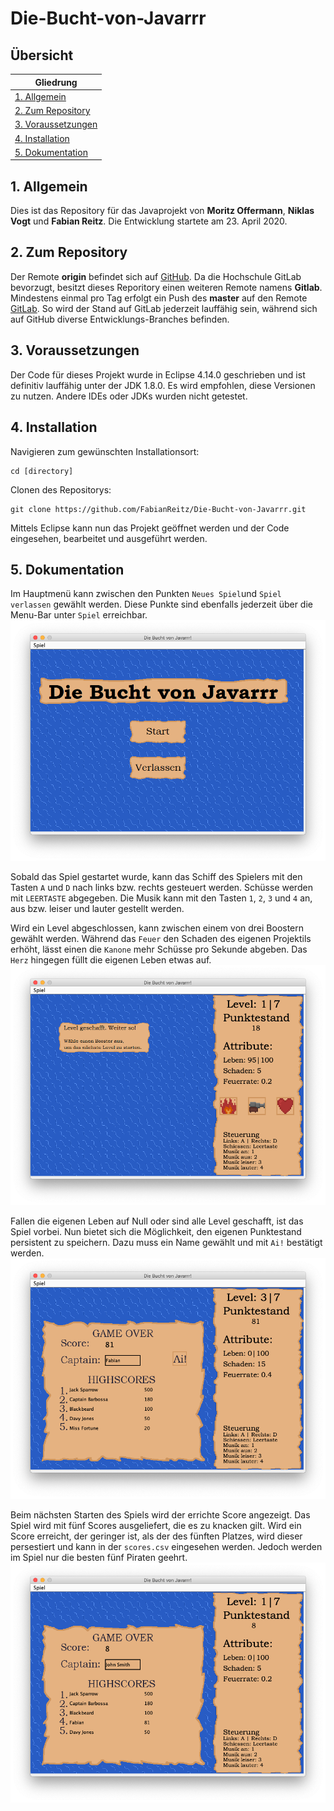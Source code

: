 # Die-Bucht-von-Javarrr

## Übersicht
|Gliedrung|
|---------|
|[1. Allgemein](./README.md#1-allgemein)|
|[2. Zum Repository](./README.md#2-zum-repository)|
|[3. Voraussetzungen](./README.md#3-voraussetzungen)|
|[4. Installation](./README.md#4-installation)|
|[5. Dokumentation](./README.md#5-dokumentation)|

## 1. Allgemein
Dies ist das Repository für das Javaprojekt von **Moritz Offermann**, **Niklas Vogt** und **Fabian Reitz**. Die Entwicklung startete am 23. April 2020. 

## 2. Zum Repository
Der Remote **origin** befindet sich auf [GitHub](https://github.com/FabianReitz/Die-Bucht-von-Javarrr). Da die Hochschule GitLab bevorzugt, besitzt dieses Reporitory einen weiteren Remote namens **Gitlab**. Mindestens einmal pro Tag erfolgt ein Push des **master** auf den Remote [GitLab](https://gitlab.com/fabianreitz/Die-Bucht-von-Javarrr). So wird der Stand auf GitLab jederzeit lauffähig sein, während sich auf GitHub diverse Entwicklungs-Branches befinden. 

## 3. Voraussetzungen
Der Code für dieses Projekt wurde in Eclipse 4.14.0 geschrieben und ist definitiv lauffähig unter der JDK 1.8.0. Es wird empfohlen, diese Versionen zu nutzen. Andere IDEs oder JDKs wurden nicht getestet. 

## 4. Installation
Navigieren zum gewünschten Installationsort:

```
cd [directory]
```
  
Clonen des Repositorys:

```
git clone https://github.com/FabianReitz/Die-Bucht-von-Javarrr.git
```

Mittels Eclipse kann nun das Projekt geöffnet werden und der Code eingesehen, bearbeitet und ausgeführt werden.

## 5. Dokumentation
Im Hauptmenü kann zwischen den Punkten `Neues Spiel`und `Spiel verlassen` gewählt werden. Diese Punkte sind ebenfalls jederzeit über die Menu-Bar unter `Spiel` erreichbar.
![Main Menu](/images/MainMenu.png?raw=true)

Sobald das Spiel gestartet wurde, kann das Schiff des Spielers mit den Tasten `A` und `D` nach links bzw. rechts gesteuert werden. Schüsse werden mit `LEERTASTE` abgegeben. Die Musik kann mit den Tasten `1`, `2`, `3` und `4` an, aus bzw. leiser und lauter gestellt werden.

Wird ein Level abgeschlossen, kann zwischen einem von drei Boostern gewählt werden. Während das `Feuer` den Schaden des eigenen Projektils erhöht, lässt einen die `Kanone` mehr Schüsse pro Sekunde abgeben. Das `Herz` hingegen füllt die eigenen Leben etwas auf.
![Level Done](/images/PowerUps.png?raw=true)

Fallen die eigenen Leben auf Null oder sind alle Level geschafft, ist das Spiel vorbei. Nun bietet sich die Möglichkeit, den eigenen Punktestand persistent zu speichern. Dazu muss ein Name gewählt und mit `Ai!` bestätigt werden. 
![Scores](/images/Scores.png?raw=true)

Beim nächsten Starten des Spiels wird der errichte Score angezeigt. Das Spiel wird mit fünf Scores ausgeliefert, die es zu knacken gilt. Wird ein Score erreicht, der geringer ist, als der des fünften Platzes, wird dieser persestiert und kann in der `scores.csv` eingesehen werden. Jedoch werden im Spiel nur die besten fünf Piraten geehrt.
![Scores2](/images/Scores2.png?raw=true)
